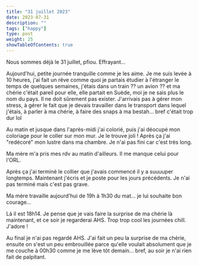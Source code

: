 ```yaml
---
title: "31 juillet 2023"
date: 2023-07-31
description: ""
tags: ["happy"]
type: post
weight: 25
showTableOfContents: true
---
```


Nous sommes déjà le 31 juillet, pfiou. Effrayant...

Aujourd'hui, petite journée tranquille comme je les aime. Je me suis levée à 10 heures, j'ai fait un rêve comme quoi je partais étudier à l'étranger le temps de quelques semaines, j'étais dans un train ?? un avion ?? et ma chérie c'était pareil pour elle, elle partait en Suède, moi je ne sais plus le nom du pays. Il ne doit sûrement pas exister. J'arrivais pas à gérer mon stress, à gérer le fait que je devais travailler dans le transport dans lequel j'étais, à parler à ma chérie, à faire des snaps à ma bestah... bref c'était trop dur lol

Au matin et jusque dans l'après-midi j'ai colorié, puis j'ai déocupé mon coloriage pour le coller sur mon mur. Je le trouve joli ! Après ça j'ai "redécoré" mon lustre dans ma chambre. Je n'ai pas fini car c'est très long.

Ma mère m'a pris mes rdv au matin d'ailleurs. Il me manque celui pour l'ORL.

Après ça j'ai terminé le collier que j'avais commencé il y a suuuuper longtemps. Maintenant j'écris et je poste pour les jours précédents. Je n'ai pas terminé mais c'est pas grave.

Ma mère travaille aujourd'hui de 19h à 1h30 du mat... je lui souhaite bon courage...

Là il est 18h14. Je pense que je vais faire la surprise de ma chérie là maintenant, et ce soir je regarderai AHS. Trop trop cool les journées chill. J'adore !

Au final je n'ai pas regardé AHS. J'ai fait un peu la surprise de ma chérie, ensuite on s'est un peu embrouillée parce qu'elle voulait absolument que je me couche à 00h30 comme je me lève tôt demain... bref, au soir je n'ai rien fait de palpitant.